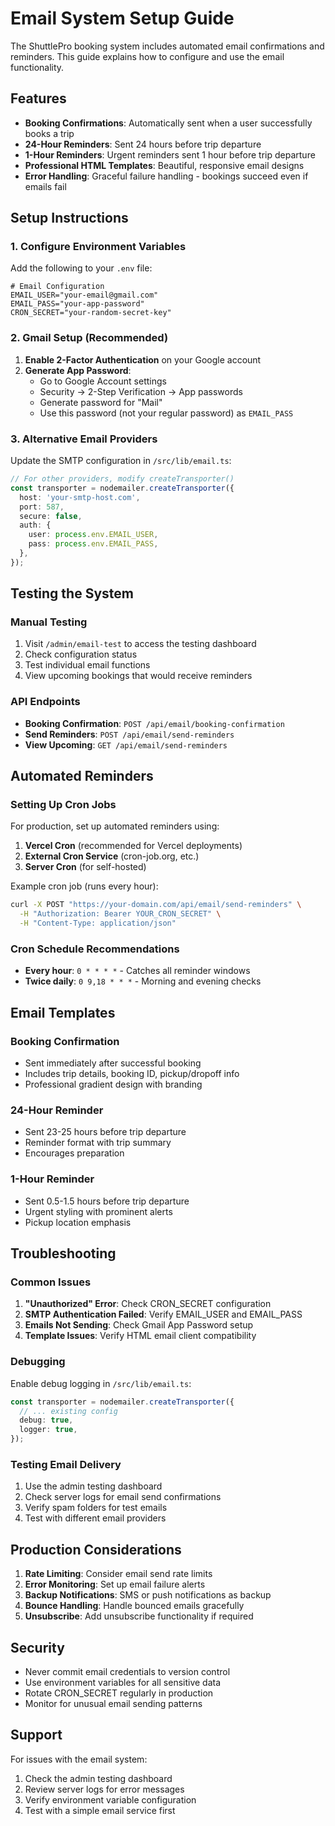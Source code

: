 # Email System Setup Guide

The ShuttlePro booking system includes automated email confirmations and reminders. This guide explains how to configure and use the email functionality.

## Features

- **Booking Confirmations**: Automatically sent when a user successfully books a trip
- **24-Hour Reminders**: Sent 24 hours before trip departure
- **1-Hour Reminders**: Urgent reminders sent 1 hour before trip departure
- **Professional HTML Templates**: Beautiful, responsive email designs
- **Error Handling**: Graceful failure handling - bookings succeed even if emails fail

## Setup Instructions

### 1. Configure Environment Variables

Add the following to your `.env` file:

```env
# Email Configuration
EMAIL_USER="your-email@gmail.com"
EMAIL_PASS="your-app-password"
CRON_SECRET="your-random-secret-key"
```

### 2. Gmail Setup (Recommended)

1. **Enable 2-Factor Authentication** on your Google account
2. **Generate App Password**:
   - Go to Google Account settings
   - Security → 2-Step Verification → App passwords
   - Generate password for "Mail"
   - Use this password (not your regular password) as `EMAIL_PASS`

### 3. Alternative Email Providers

Update the SMTP configuration in `/src/lib/email.ts`:

```typescript
// For other providers, modify createTransporter()
const transporter = nodemailer.createTransporter({
  host: 'your-smtp-host.com',
  port: 587,
  secure: false,
  auth: {
    user: process.env.EMAIL_USER,
    pass: process.env.EMAIL_PASS,
  },
});
```

## Testing the System

### Manual Testing

1. Visit `/admin/email-test` to access the testing dashboard
2. Check configuration status
3. Test individual email functions
4. View upcoming bookings that would receive reminders

### API Endpoints

- **Booking Confirmation**: `POST /api/email/booking-confirmation`
- **Send Reminders**: `POST /api/email/send-reminders`
- **View Upcoming**: `GET /api/email/send-reminders`

## Automated Reminders

### Setting Up Cron Jobs

For production, set up automated reminders using:

1. **Vercel Cron** (recommended for Vercel deployments)
2. **External Cron Service** (cron-job.org, etc.)
3. **Server Cron** (for self-hosted)

Example cron job (runs every hour):
```bash
curl -X POST "https://your-domain.com/api/email/send-reminders" \
  -H "Authorization: Bearer YOUR_CRON_SECRET" \
  -H "Content-Type: application/json"
```

### Cron Schedule Recommendations

- **Every hour**: `0 * * * *` - Catches all reminder windows
- **Twice daily**: `0 9,18 * * *` - Morning and evening checks

## Email Templates

### Booking Confirmation
- Sent immediately after successful booking
- Includes trip details, booking ID, pickup/dropoff info
- Professional gradient design with branding

### 24-Hour Reminder
- Sent 23-25 hours before trip departure
- Reminder format with trip summary
- Encourages preparation

### 1-Hour Reminder
- Sent 0.5-1.5 hours before trip departure
- Urgent styling with prominent alerts
- Pickup location emphasis

## Troubleshooting

### Common Issues

1. **"Unauthorized" Error**: Check CRON_SECRET configuration
2. **SMTP Authentication Failed**: Verify EMAIL_USER and EMAIL_PASS
3. **Emails Not Sending**: Check Gmail App Password setup
4. **Template Issues**: Verify HTML email client compatibility

### Debugging

Enable debug logging in `/src/lib/email.ts`:

```typescript
const transporter = nodemailer.createTransporter({
  // ... existing config
  debug: true,
  logger: true,
});
```

### Testing Email Delivery

1. Use the admin testing dashboard
2. Check server logs for email send confirmations
3. Verify spam folders for test emails
4. Test with different email providers

## Production Considerations

1. **Rate Limiting**: Consider email send rate limits
2. **Error Monitoring**: Set up email failure alerts
3. **Backup Notifications**: SMS or push notifications as backup
4. **Bounce Handling**: Handle bounced emails gracefully
5. **Unsubscribe**: Add unsubscribe functionality if required

## Security

- Never commit email credentials to version control
- Use environment variables for all sensitive data
- Rotate CRON_SECRET regularly in production
- Monitor for unusual email sending patterns

## Support

For issues with the email system:
1. Check the admin testing dashboard
2. Review server logs for error messages
3. Verify environment variable configuration
4. Test with a simple email service first